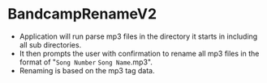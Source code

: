 # BandcampRenameV2

- Application will run parse mp3 files in the directory it starts in including all sub directories. 
- It then prompts the user with confirmation to rename all mp3 files in the format of "`Song Number` `Song Name`.mp3". 
- Renaming is based on the mp3 tag data. 